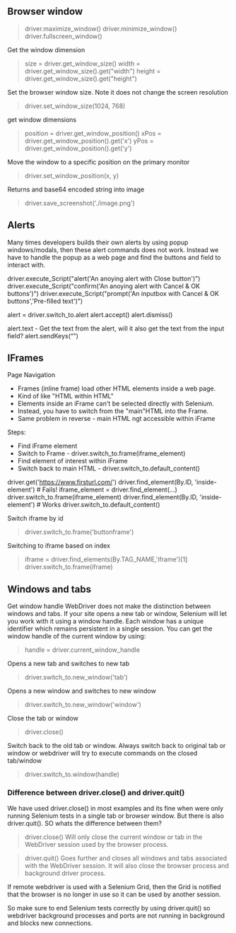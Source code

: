 ## Browser window ##
> driver.maximize_window()
> driver.minimize_window()
> driver.fullscreen_window()

Get the window dimension
> size = driver.get_window_size()
> width = driver.get_window_size().get("width")
> height = driver.get_window_size().get("height")

Set the browser window size. Note it does not change the screen resolution
> driver.set_window_size(1024, 768)

get window dimensions
> position = driver.get_window_position()
> xPos = driver.get_window_position().get('x')
> yPos = driver.get_window_position().get('y')

Move the window to a specific position on the primary monitor
> driver.set_window_position(x, y)

Returns and base64 encoded string into image
> driver.save_screenshot('./image.png')


## Alerts ##
Many times developers builds their own alerts by using popup windows/modals, then these alert commands does not work. Instead we have to handle the popup as a web page and find the buttons and field to interact with.

driver.execute_Script("alert('An anoying alert with Close button')")
driver.execute_Script("confirm('An anoying alert with Cancel & OK buttons')")
driver.execute_Script("prompt('An inputbox with Cancel & OK buttons','Pre-filled text')")

alert = driver.switch_to.alert
alert.accept()
alert.dismiss()

alert.text - Get the text from the alert, will it also get the text from the input field?
alert.sendKeys(“")

## IFrames ##
Page Navigation
*   Frames (inline frame) load other HTML elements inside a web page.
*   Kind of like "HTML within HTML"
*   Elements inside an iFrame can't be selected directly with Selenium.
*   Instead, you have to switch from the "main"HTML into the Frame.
*   Same problem in reverse - main HTML ngt accessible within iFrame

Steps:
*   Find iFrame element
*   Switch to Frame - driver.switch_to.frame(iframe_element)
*   Find element of interest within iFrame
*   Switch back to main HTML - driver.switch_to.default_content()

driver.get('https://www.firsturl.com/')
driver.find_element(By.ID, 'inside-element') # Fails!
iframe_element = driver.find_element(...)
driver.switch_to.frame(iframe_element)
driver.find_element(By.ID, 'inside-element') # Works driver.switch_to.default_content()

Switch iframe by id
> driver.switch_to.frame('buttonframe')

Switching to iframe based on index
> iframe = driver.find_elements(By.TAG_NAME,'iframe')[1]
> driver.switch_to.frame(iframe)

## Windows and tabs ##
Get window handle
WebDriver does not make the distinction between windows and tabs. If your site opens a new tab or window, Selenium will let you work with it using a window handle. Each window has a unique identifier which remains persistent in a single session. You can get the window handle of the current window by using:
> handle = driver.current_window_handle

Opens a new tab and switches to new tab
> driver.switch_to.new_window('tab')

Opens a new window and switches to new window
> driver.switch_to.new_window('window')

Close the tab or window
> driver.close()

Switch back to the old tab or window.
Always switch back to original tab or window or webdriver will try to execute commands on the closed tab/window
> driver.switch_to.window(handle)

### Difference between driver.close() and driver.quit() ###

We have used driver.close() in most examples and its fine when were only running Selenium tests in a single tab or browser window. But there is also driver.quit(). SO whats the difference between them?

> driver.close() 
Will only close the current window or tab in the WebDriver session used by the browser process.

>driver.quit()
Goes further and closes all windows and tabs associated with the WebDriver session. It will also close the browser process and background driver process. 

If remote webdriver is used with a Selenium Grid, then the Grid is notified that the browser is no longer in use so it can be used by another session.

So make sure to end Selenium tests correctly by using driver.quit() so webdriver background processes and ports are not running in background and blocks new connections.
